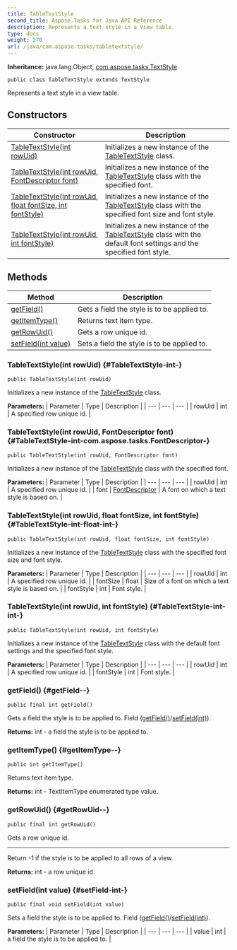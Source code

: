 ```yaml
---
title: TableTextStyle
second_title: Aspose.Tasks for Java API Reference
description: Represents a text style in a view table.
type: docs
weight: 270
url: /java/com.aspose.tasks/tabletextstyle/
---
```


**Inheritance:**
java.lang.Object, [com.aspose.tasks.TextStyle](../../com.aspose.tasks/textstyle)
```
public class TableTextStyle extends TextStyle
```

Represents a text style in a view table.
## Constructors

| Constructor | Description |
| --- | --- |
| [TableTextStyle(int rowUid)](#TableTextStyle-int-) | Initializes a new instance of the [TableTextStyle](../../com.aspose.tasks/tabletextstyle) class. |
| [TableTextStyle(int rowUid, FontDescriptor font)](#TableTextStyle-int-com.aspose.tasks.FontDescriptor-) | Initializes a new instance of the [TableTextStyle](../../com.aspose.tasks/tabletextstyle) class with the specified font. |
| [TableTextStyle(int rowUid, float fontSize, int fontStyle)](#TableTextStyle-int-float-int-) | Initializes a new instance of the [TableTextStyle](../../com.aspose.tasks/tabletextstyle) class with the specified font size and font style. |
| [TableTextStyle(int rowUid, int fontStyle)](#TableTextStyle-int-int-) | Initializes a new instance of the [TableTextStyle](../../com.aspose.tasks/tabletextstyle) class with the default font settings and the specified font style. |
## Methods

| Method | Description |
| --- | --- |
| [getField()](#getField--) | Gets a field the style is to be applied to. |
| [getItemType()](#getItemType--) | Returns text item type. |
| [getRowUid()](#getRowUid--) | Gets a row unique id. |
| [setField(int value)](#setField-int-) | Sets a field the style is to be applied to. |
### TableTextStyle(int rowUid) {#TableTextStyle-int-}
```
public TableTextStyle(int rowUid)
```


Initializes a new instance of the [TableTextStyle](../../com.aspose.tasks/tabletextstyle) class.

**Parameters:**
| Parameter | Type | Description |
| --- | --- | --- |
| rowUid | int | A specified row unique id. |

### TableTextStyle(int rowUid, FontDescriptor font) {#TableTextStyle-int-com.aspose.tasks.FontDescriptor-}
```
public TableTextStyle(int rowUid, FontDescriptor font)
```


Initializes a new instance of the [TableTextStyle](../../com.aspose.tasks/tabletextstyle) class with the specified font.

**Parameters:**
| Parameter | Type | Description |
| --- | --- | --- |
| rowUid | int | A specified row unique id. |
| font | [FontDescriptor](../../com.aspose.tasks/fontdescriptor) | A font on which a text style is based on. |

### TableTextStyle(int rowUid, float fontSize, int fontStyle) {#TableTextStyle-int-float-int-}
```
public TableTextStyle(int rowUid, float fontSize, int fontStyle)
```


Initializes a new instance of the [TableTextStyle](../../com.aspose.tasks/tabletextstyle) class with the specified font size and font style.

**Parameters:**
| Parameter | Type | Description |
| --- | --- | --- |
| rowUid | int | A specified row unique id. |
| fontSize | float | Size of a font on which a text style is based on. |
| fontStyle | int | Font style. |

### TableTextStyle(int rowUid, int fontStyle) {#TableTextStyle-int-int-}
```
public TableTextStyle(int rowUid, int fontStyle)
```


Initializes a new instance of the [TableTextStyle](../../com.aspose.tasks/tabletextstyle) class with the default font settings and the specified font style.

**Parameters:**
| Parameter | Type | Description |
| --- | --- | --- |
| rowUid | int | A specified row unique id. |
| fontStyle | int | Font style. |

### getField() {#getField--}
```
public final int getField()
```


Gets a field the style is to be applied to.  Field ([getField()](../../com.aspose.tasks/tabletextstyle\#getField--)/[setField(int)](../../com.aspose.tasks/tabletextstyle\#setField-int-)).

**Returns:**
int - a field the style is to be applied to.
### getItemType() {#getItemType--}
```
public int getItemType()
```


Returns text item type.

**Returns:**
int - TextItemType enumerated type value.
### getRowUid() {#getRowUid--}
```
public final int getRowUid()
```


Gets a row unique id.

--------------------

Return -1 if the style is to be applied to all rows of a view.

**Returns:**
int - a row unique id.
### setField(int value) {#setField-int-}
```
public final void setField(int value)
```


Sets a field the style is to be applied to.  Field ([getField()](../../com.aspose.tasks/tabletextstyle\#getField--)/[setField(int)](../../com.aspose.tasks/tabletextstyle\#setField-int-)).

**Parameters:**
| Parameter | Type | Description |
| --- | --- | --- |
| value | int | a field the style is to be applied to. |

